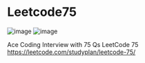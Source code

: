 # Leetcode75
![image](https://github.com/user-attachments/assets/2e29aa2b-a8dd-49a2-9d27-8056e0e88e00)
![image](https://github.com/user-attachments/assets/88dcd6b8-38ae-4014-993a-f5abcccdac00)

Ace Coding Interview with 75 Qs
LeetCode 75
https://leetcode.com/studyplan/leetcode-75/
